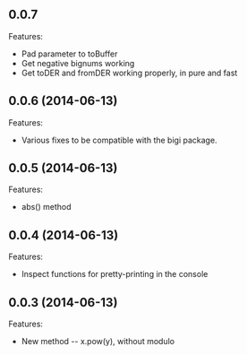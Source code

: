 ## 0.0.7

Features:

  - Pad parameter to toBuffer
  - Get negative bignums working
  - Get toDER and fromDER working properly, in pure and fast

## 0.0.6 (2014-06-13)

Features:

  - Various fixes to be compatible with the bigi package.

## 0.0.5 (2014-06-13)

Features:

  - abs() method

## 0.0.4 (2014-06-13)

Features:

  - Inspect functions for pretty-printing in the console

## 0.0.3 (2014-06-13)

Features:

  - New method -- x.pow(y), without modulo
